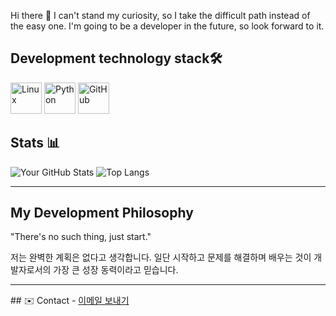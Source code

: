 <head1> Hi there 👋 </head1>
I can't stand my curiosity, so I take the difficult path instead of the easy one.
I'm going to be a developer in the future, so look forward to it.

## Development technology stack🛠️

<p align="left">
  <img src="https://cdn.jsdelivr.net/gh/devicons/devicon@latest/icons/linux/linux-original.svg" width="50" alt="Linux" />
  <img src="https://cdn.jsdelivr.net/gh/devicons/devicon@latest/icons/python/python-original-wordmark.svg" width="50" alt="Python" />
  <img src="https://cdn.jsdelivr.net/gh/devicons/devicon@latest/icons/github/github-original-wordmark.svg" width="50" alt="GitHub" />
</p>

## Stats 📊
![Your GitHub Stats](https://github-readme-stats.vercel.app/api?username=Lukascruise&show_icons=true&theme=nord)
![Top Langs](https://github-readme-stats.vercel.app/api/top-langs/?username=Lukascruise&layout=compact&theme=nord)

---
## My Development Philosophy
"There's no such thing, just start."

저는 완벽한 계획은 없다고 생각합니다. 일단 시작하고 문제를 해결하며 배우는 것이 개발자로서의 가장 큰 성장 동력이라고 믿습니다.

<hr>
## ✉️ Contact
- <a href="rmeo4692@gmail.com">이메일 보내기</a>
